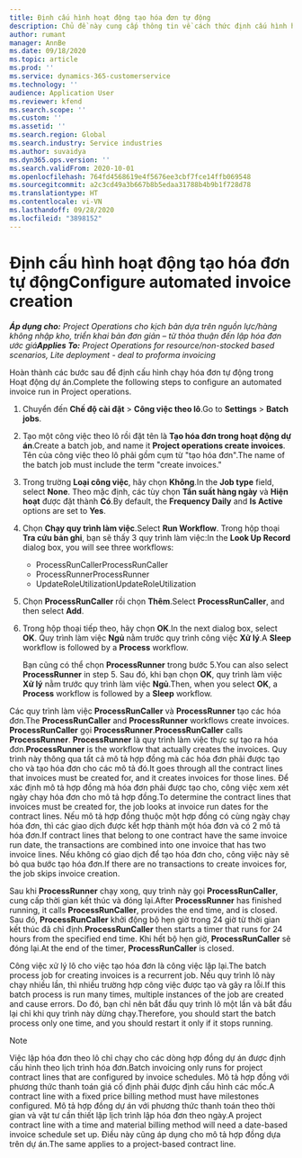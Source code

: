 ```yaml
---
title: Định cấu hình hoạt động tạo hóa đơn tự động
description: Chủ đề này cung cấp thông tin về cách thức định cấu hình hệ thống để tạo hóa đơn tự động.
author: rumant
manager: AnnBe
ms.date: 09/18/2020
ms.topic: article
ms.prod: ''
ms.service: dynamics-365-customerservice
ms.technology: ''
audience: Application User
ms.reviewer: kfend
ms.search.scope: ''
ms.custom: ''
ms.assetid: ''
ms.search.region: Global
ms.search.industry: Service industries
ms.author: suvaidya
ms.dyn365.ops.version: ''
ms.search.validFrom: 2020-10-01
ms.openlocfilehash: 764fd4568619e4f5676ee3cbf7fce14ffb069548
ms.sourcegitcommit: a2c3cd49a3b667b8b5edaa31788b4b9b1f728d78
ms.translationtype: HT
ms.contentlocale: vi-VN
ms.lasthandoff: 09/28/2020
ms.locfileid: "3898152"
---
```

# <a name="configure-automated-invoice-creation"></a><span data-ttu-id="dce9f-103">Định cấu hình hoạt động tạo hóa đơn tự động</span><span class="sxs-lookup"><span data-stu-id="dce9f-103">Configure automated invoice creation</span></span>

<span data-ttu-id="dce9f-104">_**Áp dụng cho:** Project Operations cho kịch bản dựa trên nguồn lực/hàng không nhập kho, triển khai bản đơn giản – từ thỏa thuận đến lập hóa đơn ước giá_</span><span class="sxs-lookup"><span data-stu-id="dce9f-104">_**Applies To:** Project Operations for resource/non-stocked based scenarios, Lite deployment - deal to proforma invoicing_</span></span>

<span data-ttu-id="dce9f-105">Hoàn thành các bước sau để định cấu hình chạy hóa đơn tự động trong Hoạt động dự án.</span><span class="sxs-lookup"><span data-stu-id="dce9f-105">Complete the following steps to configure an automated invoice run in Project operations.</span></span>

1. <span data-ttu-id="dce9f-106">Chuyển đến **Chế độ cài đặt** \> **Công việc theo lô**.</span><span class="sxs-lookup"><span data-stu-id="dce9f-106">Go to **Settings** \> **Batch jobs**.</span></span>
2. <span data-ttu-id="dce9f-107">Tạo một công việc theo lô rồi đặt tên là **Tạo hóa đơn trong hoạt động dự án**.</span><span class="sxs-lookup"><span data-stu-id="dce9f-107">Create a batch job, and name it **Project operations create invoices**.</span></span> <span data-ttu-id="dce9f-108">Tên của công việc theo lô phải gồm cụm từ "tạo hóa đơn".</span><span class="sxs-lookup"><span data-stu-id="dce9f-108">The name of the batch job must include the term "create invoices."</span></span>
3. <span data-ttu-id="dce9f-109">Trong trường **Loại công việc**, hãy chọn **Không**.</span><span class="sxs-lookup"><span data-stu-id="dce9f-109">In the **Job type** field, select **None**.</span></span> <span data-ttu-id="dce9f-110">Theo mặc định, các tùy chọn **Tần suất hàng ngày** và **Hiện hoạt** được đặt thành **Có**.</span><span class="sxs-lookup"><span data-stu-id="dce9f-110">By default, the **Frequency Daily** and **Is Active** options are set to **Yes**.</span></span>
4. <span data-ttu-id="dce9f-111">Chọn **Chạy quy trình làm việc**.</span><span class="sxs-lookup"><span data-stu-id="dce9f-111">Select **Run Workflow**.</span></span> <span data-ttu-id="dce9f-112">Trong hộp thoại **Tra cứu bản ghi**, bạn sẽ thấy 3 quy trình làm việc:</span><span class="sxs-lookup"><span data-stu-id="dce9f-112">In the **Look Up Record** dialog box, you will see three workflows:</span></span>

    - <span data-ttu-id="dce9f-113">ProcessRunCaller</span><span class="sxs-lookup"><span data-stu-id="dce9f-113">ProcessRunCaller</span></span>
    - <span data-ttu-id="dce9f-114">ProcessRunner</span><span class="sxs-lookup"><span data-stu-id="dce9f-114">ProcessRunner</span></span>
    - <span data-ttu-id="dce9f-115">UpdateRoleUtilization</span><span class="sxs-lookup"><span data-stu-id="dce9f-115">UpdateRoleUtilization</span></span>

5. <span data-ttu-id="dce9f-116">Chọn **ProcessRunCaller** rồi chọn **Thêm**.</span><span class="sxs-lookup"><span data-stu-id="dce9f-116">Select **ProcessRunCaller**, and then select **Add**.</span></span>
6. <span data-ttu-id="dce9f-117">Trong hộp thoại tiếp theo, hãy chọn **OK**.</span><span class="sxs-lookup"><span data-stu-id="dce9f-117">In the next dialog box, select **OK**.</span></span> <span data-ttu-id="dce9f-118">Quy trình làm việc **Ngủ** nằm trước quy trình công việc **Xử lý**.</span><span class="sxs-lookup"><span data-stu-id="dce9f-118">A **Sleep** workflow is followed by a **Process** workflow.</span></span>

    <span data-ttu-id="dce9f-119">Bạn cũng có thể chọn **ProcessRunner** trong bước 5.</span><span class="sxs-lookup"><span data-stu-id="dce9f-119">You can also select **ProcessRunner** in step 5.</span></span> <span data-ttu-id="dce9f-120">Sau đó, khi bạn chọn **OK**, quy trình làm việc **Xử lý** nằm trước quy trình làm việc **Ngủ**.</span><span class="sxs-lookup"><span data-stu-id="dce9f-120">Then, when you select **OK**, a **Process** workflow is followed by a **Sleep** workflow.</span></span>

<span data-ttu-id="dce9f-121">Các quy trình làm việc **ProcessRunCaller** và **ProcessRunner** tạo các hóa đơn.</span><span class="sxs-lookup"><span data-stu-id="dce9f-121">The **ProcessRunCaller** and **ProcessRunner** workflows create invoices.</span></span> <span data-ttu-id="dce9f-122">**ProcessRunCaller** gọi **ProcessRunner**.</span><span class="sxs-lookup"><span data-stu-id="dce9f-122">**ProcessRunCaller** calls **ProcessRunner**.</span></span> <span data-ttu-id="dce9f-123">**ProcessRunner** là quy trình làm việc thực sự tạo ra hóa đơn.</span><span class="sxs-lookup"><span data-stu-id="dce9f-123">**ProcessRunner** is the workflow that actually creates the invoices.</span></span> <span data-ttu-id="dce9f-124">Quy trình này thông qua tất cả mô tả hợp đồng mà các hóa đơn phải được tạo cho và tạo hóa đơn cho các mô tả đó.</span><span class="sxs-lookup"><span data-stu-id="dce9f-124">It goes through all the contract lines that invoices must be created for, and it creates invoices for those lines.</span></span> <span data-ttu-id="dce9f-125">Để xác định mô tả hợp đồng mà hóa đơn phải được tạo cho, công việc xem xét ngày chạy hóa đơn cho mô tả hợp đồng.</span><span class="sxs-lookup"><span data-stu-id="dce9f-125">To determine the contract lines that invoices must be created for, the job looks at invoice run dates for the contract lines.</span></span> <span data-ttu-id="dce9f-126">Nếu mô tả hợp đồng thuộc một hợp đồng có cùng ngày chạy hóa đơn, thì các giao dịch được kết hợp thành một hóa đơn và có 2 mô tả hóa đơn.</span><span class="sxs-lookup"><span data-stu-id="dce9f-126">If contract lines that belong to one contract have the same invoice run date, the transactions are combined into one invoice that has two invoice lines.</span></span> <span data-ttu-id="dce9f-127">Nếu không có giao dịch để tạo hóa đơn cho, công việc này sẽ bỏ qua bước tạo hóa đơn.</span><span class="sxs-lookup"><span data-stu-id="dce9f-127">If there are no transactions to create invoices for, the job skips invoice creation.</span></span>

<span data-ttu-id="dce9f-128">Sau khi **ProcessRunner** chạy xong, quy trình này gọi **ProcessRunCaller**, cung cấp thời gian kết thúc và đóng lại.</span><span class="sxs-lookup"><span data-stu-id="dce9f-128">After **ProcessRunner** has finished running, it calls **ProcessRunCaller**, provides the end time, and is closed.</span></span> <span data-ttu-id="dce9f-129">Sau đó, **ProcessRunCaller** khởi động bộ hẹn giờ trong 24 giờ từ thời gian kết thúc đã chỉ định.</span><span class="sxs-lookup"><span data-stu-id="dce9f-129">**ProcessRunCaller** then starts a timer that runs for 24 hours from the specified end time.</span></span> <span data-ttu-id="dce9f-130">Khi hết bộ hẹn giờ, **ProcessRunCaller** sẽ đóng lại.</span><span class="sxs-lookup"><span data-stu-id="dce9f-130">At the end of the timer, **ProcessRunCaller** is closed.</span></span>

<span data-ttu-id="dce9f-131">Công việc xử lý lô cho việc tạo hóa đơn là công việc lặp lại.</span><span class="sxs-lookup"><span data-stu-id="dce9f-131">The batch process job for creating invoices is a recurrent job.</span></span> <span data-ttu-id="dce9f-132">Nếu quy trình lô này chạy nhiều lần, thì nhiều trường hợp công việc được tạo và gây ra lỗi.</span><span class="sxs-lookup"><span data-stu-id="dce9f-132">If this batch process is run many times, multiple instances of the job are created and cause errors.</span></span> <span data-ttu-id="dce9f-133">Do đó, bạn chỉ nên bắt đầu quy trình lô một lần và bắt đầu lại chỉ khi quy trình này dừng chạy.</span><span class="sxs-lookup"><span data-stu-id="dce9f-133">Therefore, you should start the batch process only one time, and you should restart it only if it stops running.</span></span>

> [!NOTE]
> <span data-ttu-id="dce9f-134">Việc lập hóa đơn theo lô chỉ chạy cho các dòng hợp đồng dự án được định cấu hình theo lịch trình hóa đơn.</span><span class="sxs-lookup"><span data-stu-id="dce9f-134">Batch invoicing only runs for project contract lines that are configured by invoice schedules.</span></span> <span data-ttu-id="dce9f-135">Mô tả hợp đồng với phương thức thanh toán giá cố định phải được định cấu hình các mốc.</span><span class="sxs-lookup"><span data-stu-id="dce9f-135">A contract line with a fixed price billing method must have milestones configured.</span></span> <span data-ttu-id="dce9f-136">Mô tả hợp đồng dự án với phương thức thanh toán theo thời gian và vật tư cần thiết lập lịch trình lập hóa đơn theo ngày.</span><span class="sxs-lookup"><span data-stu-id="dce9f-136">A project contract line with a time and material billing method will need a date-based invoice schedule set up.</span></span> <span data-ttu-id="dce9f-137">Điều này cũng áp dụng cho mô tả hợp đồng dựa trên dự án.</span><span class="sxs-lookup"><span data-stu-id="dce9f-137">The same applies to a project-based contract line.</span></span>     
